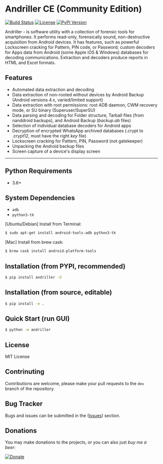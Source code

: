 Andriller CE (Community Edition)
=====
[![Build Status](https://travis-ci.org/den4uk/andriller.svg?branch=master)](https://travis-ci.org/den4uk/andriller)
[![License](https://img.shields.io/github/license/den4uk/andriller.svg)](https://pypi.python.org/pypi/andriller)
[![PyPI Version](http://img.shields.io/pypi/v/andriller.svg)](https://pypi.python.org/pypi/andriller)

Andriller - is software utility with a collection of forensic tools for smartphones. It performs read-only, forensically sound, non-destructive acquisition from Android devices. It has features, such as powerful Lockscreen cracking for Pattern, PIN code, or Password; custom decoders for Apps data from Android (some Apple iOS & Windows) databases for decoding communications. Extraction and decoders produce reports in HTML and Excel formats.

## Features
- Automated data extraction and decoding
- Data extraction of non-rooted without devices by Android Backup (Android versions 4.x, varied/limited support)
- Data extraction with root permissions: root ADB daemon, CWM recovery mode, or SU binary (Superuser/SuperSU)
- Data parsing and decoding for Folder structure, Tarball files (from nanddroid backups), and Android Backup (_backup.ab_ files)
- Selection of individual database decoders for Android apps
- Decryption of encrypted WhatsApp archived databases (.crypt to .crypt12, must have the right _key_ file)
- Lockscreen cracking for Pattern, PIN, Password (not gatekeeper)
- Unpacking the Android backup files
- Screen capture of a device's display screen
---


## Python Requirements
- 3.6+


## System Dependencies
- `adb`
- `python3-tk`

[Ubuntu/Debian] Install from Terminal:
```bash
$ sudo apt-get install android-tools-adb python3-tk
```

[Mac] Install from brew cask:
```bash
$ brew cask install android-platform-tools
```


## Installation (from PYPI, recommended)
```bash
$ pip install andriller -U
```


## Installation (from source, editable)
```bash
$ pip install -e .
```


## Quick Start (run GUI)
```bash
$ python -m andriller
```


## License
MIT License


## Contrinuting
Contributions are welcome, please make your pull requests to the `dev` branch of the repository.


## Bug Tracker
Bugs and issues can be submitted in the ([Issues](https://github.com/den4uk/andriller/issues)) section.


## Donations
You may make donations to the projects, or you can also just _buy me a beer_:

[![Donate](https://www.paypalobjects.com/en_US/GB/i/btn/btn_donateCC_LG.gif)](https://www.paypal.com/cgi-bin/webscr?cmd=\_s-xclick&hosted\_button\_id=8AHFL65LMTLLE&source=url)
